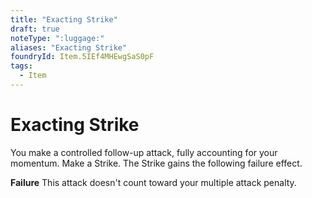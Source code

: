 ```yaml
---
title: "Exacting Strike"
draft: true
noteType: ":luggage:"
aliases: "Exacting Strike"
foundryId: Item.5IEf4MHEwgSaS0pF
tags:
  - Item
---
```


# Exacting Strike

You make a controlled follow-up attack, fully accounting for your momentum. Make a Strike. The Strike gains the following failure effect.

**Failure** This attack doesn't count toward your multiple attack penalty.

